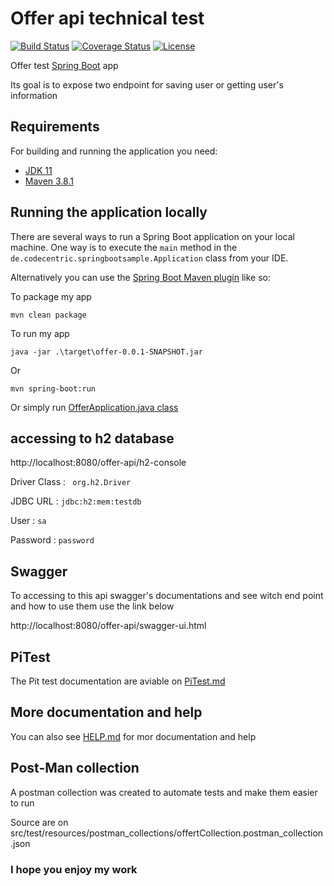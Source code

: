 # Offer api technical test

[![Build Status](https://travis-ci.org/codecentric/springboot-sample-app.svg?branch=master)](https://travis-ci.org/codecentric/springboot-sample-app)
[![Coverage Status](https://coveralls.io/repos/github/codecentric/springboot-sample-app/badge.svg?branch=master)](https://coveralls.io/github/codecentric/springboot-sample-app?branch=master)
[![License](http://img.shields.io/:license-apache-blue.svg)](http://www.apache.org/licenses/LICENSE-2.0.html)

Offer test [Spring Boot](http://projects.spring.io/spring-boot/) app

Its goal is to expose two endpoint for saving user or getting user's information

## Requirements

For building and running the application you need:

- [JDK 11](https://www.oracle.com/fr/java/technologies/javase-jdk11-downloads.html)
- [Maven 3.8.1](https://maven.apache.org)


## Running the application locally

There are several ways to run a Spring Boot application on your local machine. One way is to execute the `main` method in the `de.codecentric.springbootsample.Application` class from your IDE.

Alternatively you can use the [Spring Boot Maven plugin](https://docs.spring.io/spring-boot/docs/current/reference/html/build-tool-plugins-maven-plugin.html) like so:

To package my app
```shell
mvn clean package
```
To run my app

```
java -jar .\target\offer-0.0.1-SNAPSHOT.jar
```

Or 

```shell
mvn spring-boot:run
```

Or simply run [OfferApplication.java class](src/main/java/com/ktr/offer/OfferApplication.java)

## accessing to h2 database

http://localhost:8080/offer-api/h2-console

Driver Class :  ``` org.h2.Driver```

JDBC URL : ```jdbc:h2:mem:testdb```

User : ```sa```

Password : ```password```


## Swagger

To accessing to this api swagger's documentations and see witch end point and how to use them use the link below   

http://localhost:8080/offer-api/swagger-ui.html

## PiTest

The Pit test  documentation are aviable on [PiTest.md](/PiTest.md)

## More documentation and help

You can also see [HELP.md](HELP.md) for mor documentation and help 

## Post-Man collection

A postman collection was created to automate tests and make them easier to run

Source are on src/test/resources/postman_collections/offertCollection.postman_collection.json 

### I hope you enjoy my work